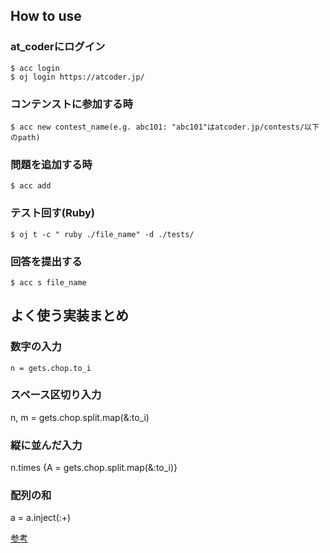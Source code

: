 ## How to use

### at_coderにログイン
```
$ acc login
$ oj login https://atcoder.jp/
```

### コンテンストに参加する時
```
$ acc new contest_name(e.g. abc101: "abc101"はatcoder.jp/contests/以下のpath)
```

### 問題を追加する時
```
$ acc add
```

### テスト回す(Ruby)
```
$ oj t -c " ruby ./file_name" -d ./tests/
```

### 回答を提出する
```
$ acc s file_name
```

## よく使う実装まとめ

### 数字の入力
```
n = gets.chop.to_i
```

### スペース区切り入力
n, m = gets.chop.split.map(&:to_i)

### 縦に並んだ入力
n.times {A = gets.chop.split.map(&:to_i)}

### 配列の和
a = a.inject(:+)

[参考](https://koh-eng.com/atcoder-ruby/)

